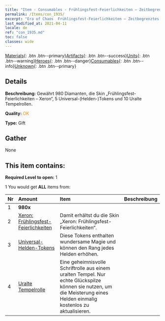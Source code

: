 ```yaml
---
title: "Item - Consumables - Frühlingsfest-Feierlichkeiten – Zeitbegrenztes Sonderangebot"
permalink: /Items/con_1935/
excerpt: "Era of Chaos  Frühlingsfest-Feierlichkeiten – Zeitbegrenztes Sonderangebot"
last_modified_at: 2021-04-11
locale: de
ref: "con_1935.md"
toc: false
classes: wide
---
```

 [Materials](/de/Items/){: .btn .btn--primary}[Artifacts](/de/Items/Artifacts/){: .btn .btn--success}[Units](/de/Items/Units/){: .btn .btn--warning}[Heroes](/de/Items/Heroes/){: .btn .btn--danger}[Consumables](/de/Items/Consumables/){: .btn .btn--info}[Unknown](/de/Items/Unknown/){: .btn .btn--primary}

## Details
 **Beschreibung:** Gewährt 980 Diamanten, die Skin „Frühlingsfest-Feierlichkeiten – Xeron“, 5 Universal-(Helden-)Tokens und 10 Uralte Tempelrollen.

 **Quality:** <span style="color: #FF8C00">OK</span>

 **Type:** Gift

## Gather

  None

## This item contains:

 **Required Level to open:** 1

 1 You would get **ALL** items  from:

  | Nr | Amount |     Item    | Beschreibung |
  |:---|:-------|:------------|:-----------:|
  | 1 |  **980x** | <i class="fas fa-gem"/> |  | 
  | 2 | [Xeron: Frühlingsfest-Feierlichkeiten](/de/Items/con_1063/) | Damit erhältst du die Skin „Xeron: Frühlingsfest-Feierlichkeiten“. | 
  | 3 | [Universal-Helden-Tokens](/de/Items/her_358/) | Diese Tokens enthalten wundersame Magie und können den Rang jedes Helden erhöhen. | 
  | 4 | [Uralte Tempelrolle](/de/Items/con_697/) | Eine geheimnisvolle Schriftrolle aus einem uralten Tempel. Nur echte Glückspilze können sie nutzen, um die Meisterung eines Helden einmalig kostenlos zu aktualisieren. | 
